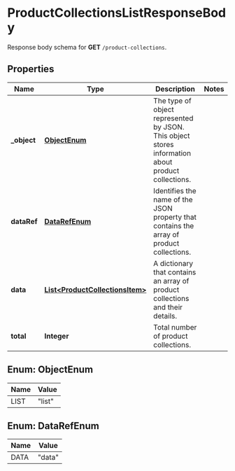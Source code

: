 

# ProductCollectionsListResponseBody

Response body schema for **GET** `/product-collections`.

## Properties

| Name | Type | Description | Notes |
|------------ | ------------- | ------------- | -------------|
|**_object** | [**ObjectEnum**](#ObjectEnum) | The type of object represented by JSON. This object stores information about product collections. |  |
|**dataRef** | [**DataRefEnum**](#DataRefEnum) | Identifies the name of the JSON property that contains the array of product collections. |  |
|**data** | [**List&lt;ProductCollectionsItem&gt;**](ProductCollectionsItem.md) | A dictionary that contains an array of product collections and their details. |  |
|**total** | **Integer** | Total number of product collections. |  |



## Enum: ObjectEnum

| Name | Value |
|---- | -----|
| LIST | &quot;list&quot; |



## Enum: DataRefEnum

| Name | Value |
|---- | -----|
| DATA | &quot;data&quot; |



